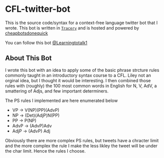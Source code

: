 # CFL-twitter-bot
This is the source code/syntax for a context-free language twitter bot that I wrote. This bot is written in [`Tracery`](https://github.com/galaxykate/tracery) and is hosted and powered by [cheapbotsdonequick](https://cheapbotsdonequick.com/)

You can follow this bot [@Learningtotalk1](https://twitter.com/Learningtotalk1) 

## About This Bot
I wrote this bot with an idea to apply some of the basic phrase strcture rules commonly taught in an introductory syntax course to a CFL. Liley not an orginal idea, but I thought it would be interesting. I then combined those rules with (roughly) the 100 most common words in English for N, V, AdV, a smattering of Adjs, and few important determiners. 

The PS rules I implemented are here enumerated below
 - VP -> V(NP)(PP)(AdvP)
 - NP -> (Det)(AdjP)N(PP)
 - PP -> P(NP)
 - AdvP -> (AdvP)Adv
 - AdjP -> (AdvP) Adj

Obviously there are more complex PS rules, but tweets have a chracter limit and the more complex the rule I make the less likley the tweet will be under the char limit. Hence the rules I choose. 
